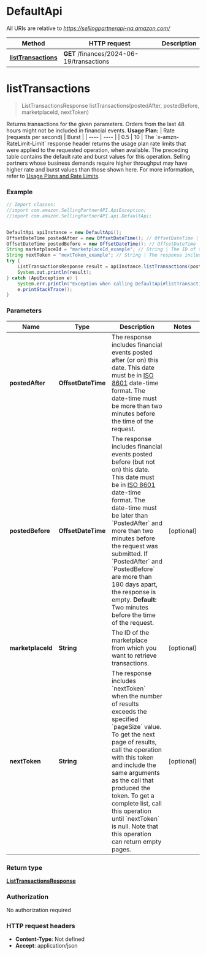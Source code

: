 # DefaultApi

All URIs are relative to *https://sellingpartnerapi-na.amazon.com/*

Method | HTTP request | Description
------------- | ------------- | -------------
[**listTransactions**](DefaultApi.md#listTransactions) | **GET** /finances/2024-06-19/transactions | 

<a name="listTransactions"></a>
# **listTransactions**
> ListTransactionsResponse listTransactions(postedAfter, postedBefore, marketplaceId, nextToken)



Returns transactions for the given parameters. Orders from the last 48 hours might not be included in financial events.  **Usage Plan:**  | Rate (requests per second) | Burst | | ---- | ---- | | 0.5 | 10 |  The &#x60;x-amzn-RateLimit-Limit&#x60; response header returns the usage plan rate limits that were applied to the requested operation, when available. The preceding table contains the default rate and burst values for this operation. Selling partners whose business demands require higher throughput may have higher rate and burst values than those shown here. For more information, refer to [Usage Plans and Rate Limits](https://developer-docs.amazon.com/sp-api/docs/usage-plans-and-rate-limits).

### Example
```java
// Import classes:
//import com.amazon.SellingPartnerAPI.ApiException;
//import com.amazon.SellingPartnerAPI.api.DefaultApi;


DefaultApi apiInstance = new DefaultApi();
OffsetDateTime postedAfter = new OffsetDateTime(); // OffsetDateTime | The response includes financial events posted after (or on) this date. This date must be in [ISO 8601](https://developer-docs.amazon.com/sp-api/docs/iso-8601) date-time format. The date-time must be more than two minutes before the time of the request.
OffsetDateTime postedBefore = new OffsetDateTime(); // OffsetDateTime | The response includes financial events posted before (but not on) this date. This date must be in [ISO 8601](https://developer-docs.amazon.com/sp-api/docs/iso-8601) date-time format.  The date-time must be later than `PostedAfter` and more than two minutes before the request was submitted. If `PostedAfter` and `PostedBefore` are more than 180 days apart, the response is empty.  **Default:** Two minutes before the time of the request.
String marketplaceId = "marketplaceId_example"; // String | The ID of the marketplace from which you want to retrieve transactions.
String nextToken = "nextToken_example"; // String | The response includes `nextToken` when the number of results exceeds the specified `pageSize` value. To get the next page of results, call the operation with this token and include the same arguments as the call that produced the token. To get a complete list, call this operation until `nextToken` is null. Note that this operation can return empty pages.
try {
    ListTransactionsResponse result = apiInstance.listTransactions(postedAfter, postedBefore, marketplaceId, nextToken);
    System.out.println(result);
} catch (ApiException e) {
    System.err.println("Exception when calling DefaultApi#listTransactions");
    e.printStackTrace();
}
```

### Parameters

Name | Type | Description  | Notes
------------- | ------------- | ------------- | -------------
 **postedAfter** | **OffsetDateTime**| The response includes financial events posted after (or on) this date. This date must be in [ISO 8601](https://developer-docs.amazon.com/sp-api/docs/iso-8601) date-time format. The date-time must be more than two minutes before the time of the request. |
 **postedBefore** | **OffsetDateTime**| The response includes financial events posted before (but not on) this date. This date must be in [ISO 8601](https://developer-docs.amazon.com/sp-api/docs/iso-8601) date-time format.  The date-time must be later than &#x60;PostedAfter&#x60; and more than two minutes before the request was submitted. If &#x60;PostedAfter&#x60; and &#x60;PostedBefore&#x60; are more than 180 days apart, the response is empty.  **Default:** Two minutes before the time of the request. | [optional]
 **marketplaceId** | **String**| The ID of the marketplace from which you want to retrieve transactions. | [optional]
 **nextToken** | **String**| The response includes &#x60;nextToken&#x60; when the number of results exceeds the specified &#x60;pageSize&#x60; value. To get the next page of results, call the operation with this token and include the same arguments as the call that produced the token. To get a complete list, call this operation until &#x60;nextToken&#x60; is null. Note that this operation can return empty pages. | [optional]

### Return type

[**ListTransactionsResponse**](ListTransactionsResponse.md)

### Authorization

No authorization required

### HTTP request headers

 - **Content-Type**: Not defined
 - **Accept**: application/json

